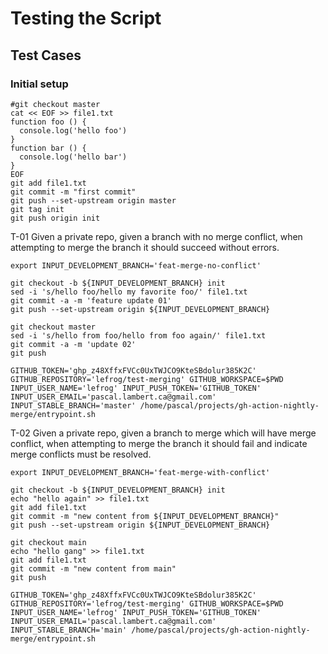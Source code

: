 # Testing the Script

## Test Cases

### Initial setup

```
#git checkout master
cat << EOF >> file1.txt
function foo () {
  console.log('hello foo')
}
function bar () {
  console.log('hello bar')
}
EOF
git add file1.txt
git commit -m "first commit"
git push --set-upstream origin master
git tag init
git push origin init
```

T-01 Given a private repo, given a branch with no merge conflict,
when attempting to merge the branch it should succeed without errors.

```
export INPUT_DEVELOPMENT_BRANCH='feat-merge-no-conflict' 

git checkout -b ${INPUT_DEVELOPMENT_BRANCH} init
sed -i 's/hello foo/hello my favorite foo/' file1.txt
git commit -a -m 'feature update 01'
git push --set-upstream origin ${INPUT_DEVELOPMENT_BRANCH}

git checkout master
sed -i 's/hello from foo/hello from foo again/' file1.txt
git commit -a -m 'update 02'
git push

GITHUB_TOKEN='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' GITHUB_REPOSITORY='lefrog/test-merging' GITHUB_WORKSPACE=$PWD INPUT_USER_NAME='lefrog' INPUT_PUSH_TOKEN='GITHUB_TOKEN' INPUT_USER_EMAIL='pascal.lambert.ca@gmail.com' INPUT_STABLE_BRANCH='master' /home/pascal/projects/gh-action-nightly-merge/entrypoint.sh
```

T-02 Given a private repo, given a branch to merge which will have merge conflict,
when attempting to merge the branch it should fail and indicate merge conflicts
must be resolved.

```
export INPUT_DEVELOPMENT_BRANCH='feat-merge-with-conflict'

git checkout -b ${INPUT_DEVELOPMENT_BRANCH} init
echo "hello again" >> file1.txt
git add file1.txt
git commit -m "new content from ${INPUT_DEVELOPMENT_BRANCH}"
git push --set-upstream origin ${INPUT_DEVELOPMENT_BRANCH}

git checkout main
echo "hello gang" >> file1.txt
git add file1.txt
git commit -m "new content from main"
git push

GITHUB_TOKEN='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' GITHUB_REPOSITORY='lefrog/test-merging' GITHUB_WORKSPACE=$PWD INPUT_USER_NAME='lefrog' INPUT_PUSH_TOKEN='GITHUB_TOKEN' INPUT_USER_EMAIL='pascal.lambert.ca@gmail.com' INPUT_STABLE_BRANCH='main' /home/pascal/projects/gh-action-nightly-merge/entrypoint.sh
```